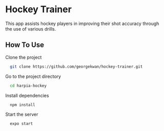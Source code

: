 
# Hockey Trainer

This app assists hockey players in improving their shot accuracy through the use of various drills.


## How To Use

Clone the project

```bash
  git clone https://github.com/georgekwan/hockey-trainer.git
```

Go to the project directory

```bash
  cd harpia-hockey
```

Install dependencies

```bash
  npm install
```

Start the server

```bash
  expo start
```

